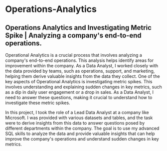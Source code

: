 # Operations-Analytics
Operations Analytics and Investigating Metric Spike | Analyzing a company's end-to-end operations.
--------------------------------------------------------------------------------------------------
Operational Analytics is a crucial process that involves analyzing a company's end-to-end operations. This analysis helps identify areas for improvement within the company. As a Data Analyst, I worked closely with the data provided by teams, such as operations, support, and marketing, helping them derive valuable insights from the data they collect. One of the key aspects of Operational Analytics is investigating metric spikes. This involves understanding and explaining sudden changes in key metrics, such as a dip in daily user engagement or a drop in sales. As a Data Analyst, I need to answer these questions, making it crucial to understand how to investigate these metric spikes. 

In this project, I took the role of a Lead Data Analyst at a company like Microsoft. I was provided with various datasets and tables, and the task were to derive insights from this data to answer questions posed by different departments within the company. The goal is to use my advanced SQL skills to analyze the data and provide valuable insights that can help improve the company's operations and understand sudden changes in key metrics.
